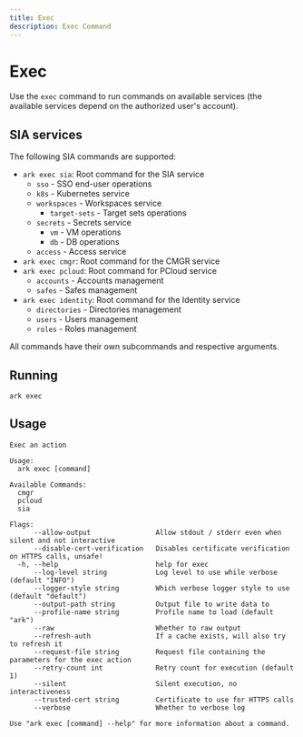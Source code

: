 ```yaml
---
title: Exec
description: Exec Command
---
```


# Exec

Use the `exec` command to run commands on available services (the available services depend on the authorized user's account).

## SIA services

The following SIA commands are supported:

- `ark exec sia`: Root command for the SIA service
    - `sso` - SSO end-user operations
    - `k8s` - Kubernetes service
    - `workspaces` - Workspaces service
      - `target-sets` - Target sets operations
    - `secrets` - Secrets service
      - `vm` - VM operations
      - `db` - DB operations
    - `access` - Access service
- `ark exec cmgr`: Root command for the CMGR service
- `ark exec pcloud`: Root command for PCloud service
    - `accounts` - Accounts management
    - `safes` - Safes management
- `ark exec identity`: Root command for the Identity service
    - `directories` - Directories management
    - `users` - Users management
    - `roles` - Roles management

All commands have their own subcommands and respective arguments.

## Running
```shell linenums="0"
ark exec
```

## Usage
```shell
Exec an action

Usage:
  ark exec [command]

Available Commands:
  cmgr
  pcloud
  sia

Flags:
      --allow-output                Allow stdout / stderr even when silent and not interactive
      --disable-cert-verification   Disables certificate verification on HTTPS calls, unsafe!
  -h, --help                        help for exec
      --log-level string            Log level to use while verbose (default "INFO")
      --logger-style string         Which verbose logger style to use (default "default")
      --output-path string          Output file to write data to
      --profile-name string         Profile name to load (default "ark")
      --raw                         Whether to raw output
      --refresh-auth                If a cache exists, will also try to refresh it
      --request-file string         Request file containing the parameters for the exec action
      --retry-count int             Retry count for execution (default 1)
      --silent                      Silent execution, no interactiveness
      --trusted-cert string         Certificate to use for HTTPS calls
      --verbose                     Whether to verbose log

Use "ark exec [command] --help" for more information about a command.
```
